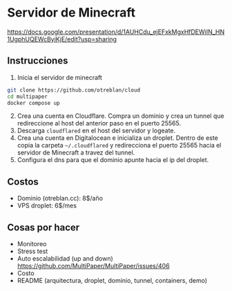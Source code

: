 # Servidor de Minecraft

https://docs.google.com/presentation/d/1AUHCdu_ejEFxkMgxHfDEWiIN_HN1UgphUQEWcByiKjE/edit?usp=sharing


## Instrucciones
1) Inicia el servidor de minecraft
``` bash
git clone https://github.com/otreblan/cloud
cd multipaper
docker compose up
```
2) Crea una cuenta en Cloudflare. Compra un dominio y crea un tunnel que redireccione al host del anterior paso en el puerto 25565.
3) Descarga `cloudflared` en el host del servidor y logeate.
4) Crea una cuenta en Digitalocean e inicializa un droplet. Dentro de este copia la carpeta `~/.cloudflared` y redirecciona el puerto 25565 hacia el servidor de Minecraft a travez del tunnel.
5) Configura el dns para que el dominio apunte hacia el ip del droplet.

## Costos
- Dominio (otreblan.cc): 8\$/año
- VPS droplet: 6\$/mes

## Cosas por hacer
- Monitoreo
- Stress test
- Auto escalabilidad (up and down) https://github.com/MultiPaper/MultiPaper/issues/406
- Costo
- README (arquitectura, droplet, dominio, tunnel, containers, demo)
